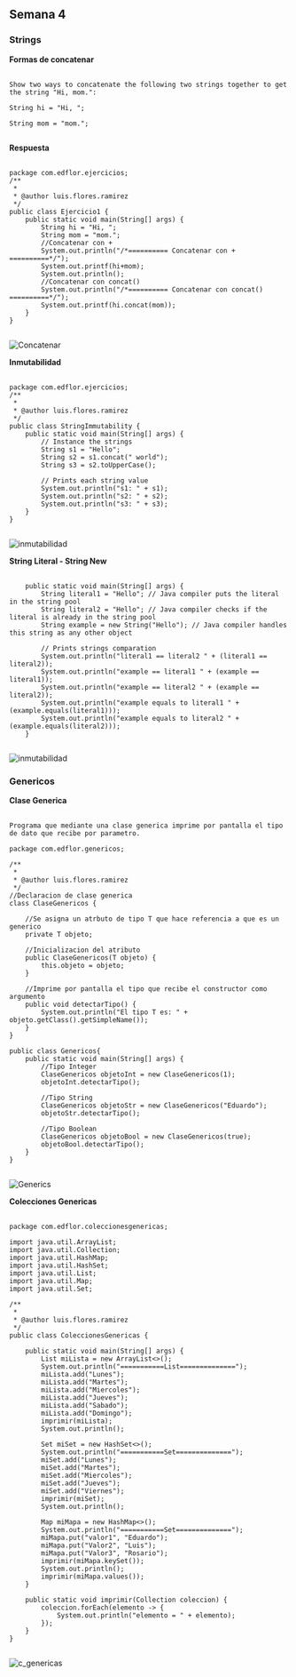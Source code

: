 ## Semana 4
### Strings
**Formas de concatenar**

<pre>
    <code>      
Show two ways to concatenate the following two strings together to get the string "Hi, mom.":

String hi = "Hi, ";

String mom = "mom.";
    </code>
</pre>

**Respuesta**
<pre>
    <code>
package com.edflor.ejercicios;
/**
 *
 * @author luis.flores.ramirez
 */
public class Ejercicio1 {
    public static void main(String[] args) {
        String hi = "Hi, ";
        String mom = "mom.";
        //Concatenar con +
        System.out.println("/*========== Concatenar con + ==========*/");
        System.out.printf(hi+mom);
        System.out.println();
        //Concatenar con concat()
        System.out.println("/*========== Concatenar con concat() ==========*/");
        System.out.printf(hi.concat(mom));
    }
}
    </code>
</pre>

![Concatenar](https://res.cloudinary.com/dvhl6xkqf/image/upload/v1628614518/Academia-Java.-CDMX/Ejercicios%20Academia-Java-CDMX/concatenar_strings_rrnhk3.png)

**Inmutabilidad**
<pre>
    <code>
package com.edflor.ejercicios;
/**
 *
 * @author luis.flores.ramirez
 */
public class StringImmutability {
    public static void main(String[] args) {
		// Instance the strings
		String s1 = "Hello";
		String s2 = s1.concat(" world");
		String s3 = s2.toUpperCase();
		
		// Prints each string value
		System.out.println("s1: " + s1);
		System.out.println("s2: " + s2);
		System.out.println("s3: " + s3);
	}
}
    </code>
</pre>

![inmutabilidad](https://res.cloudinary.com/dvhl6xkqf/image/upload/v1628615205/Academia-Java.-CDMX/Ejercicios%20Academia-Java-CDMX/inmutability_xl1yd1.png)

**String Literal - String New**
<pre>
    <code>
    public static void main(String[] args) {
		String literal1 = "Hello"; // Java compiler puts the literal in the string pool
		String literal2 = "Hello"; // Java compiler checks if the literal is already in the string pool
		String example = new String("Hello"); // Java compiler handles this string as any other object
		
		// Prints strings comparation
		System.out.println("literal1 == literal2 " + (literal1 == literal2));
		System.out.println("example == literal1 " + (example == literal1));
		System.out.println("example == literal2 " + (example == literal2));
		System.out.println("example equals to literal1 " + (example.equals(literal1)));
		System.out.println("example equals to literal2 " + (example.equals(literal2)));
	}
    </code>
</pre>

![inmutabilidad](https://res.cloudinary.com/dvhl6xkqf/image/upload/v1628615575/Academia-Java.-CDMX/Ejercicios%20Academia-Java-CDMX/literalnew_gcgpv2.png)

### Genericos
**Clase Generica**
<pre>
    <code>
Programa que mediante una clase generica imprime por pantalla el tipo de dato que recibe por parametro.

package com.edflor.genericos;

/**
 *
 * @author luis.flores.ramirez
 */
//Declaracion de clase generica
class ClaseGenericos<T> {

    //Se asigna un atrbuto de tipo T que hace referencia a que es un generico
    private T objeto;

    //Inicializacion del atributo
    public ClaseGenericos(T objeto) {
        this.objeto = objeto;
    }

    //Imprime por pantalla el tipo que recibe el constructor como argumento
    public void detectarTipo() {
        System.out.println("El tipo T es: " + objeto.getClass().getSimpleName());
    }
}

public class Genericos{
    public static void main(String[] args) {
        //Tipo Integer
        ClaseGenericos<Integer> objetoInt = new ClaseGenericos(1);
        objetoInt.detectarTipo();
        
        //Tipo String
        ClaseGenericos<String> objetoStr = new ClaseGenericos("Eduardo");
        objetoStr.detectarTipo();
        
        //Tipo Boolean
        ClaseGenericos<Boolean> objetoBool = new ClaseGenericos(true);
        objetoBool.detectarTipo();
    }
}
    </code>
</pre>
![Generics](https://res.cloudinary.com/dvhl6xkqf/image/upload/v1628653426/Academia-Java.-CDMX/Ejercicios%20Academia-Java-CDMX/Generics_sctqgy.png)

**Colecciones Genericas**
<pre>
    <code>
package com.edflor.coleccionesgenericas;

import java.util.ArrayList;
import java.util.Collection;
import java.util.HashMap;
import java.util.HashSet;
import java.util.List;
import java.util.Map;
import java.util.Set;

/**
 *
 * @author luis.flores.ramirez
 */
public class ColeccionesGenericas {

    public static void main(String[] args) {
        List<String> miLista = new ArrayList<>();
        System.out.println("===========List==============");
        miLista.add("Lunes");
        miLista.add("Martes");
        miLista.add("Miercoles");
        miLista.add("Jueves");
        miLista.add("Sabado");
        miLista.add("Domingo");
        imprimir(miLista);
        System.out.println();

        Set<String> miSet = new HashSet<>();
        System.out.println("===========Set==============");
        miSet.add("Lunes");
        miSet.add("Martes");
        miSet.add("Miercoles");
        miSet.add("Jueves");
        miSet.add("Viernes");
        imprimir(miSet);
        System.out.println();

        Map<String, String> miMapa = new HashMap<>();
        System.out.println("===========Set==============");
        miMapa.put("valor1", "Eduardo");
        miMapa.put("Valor2", "Luis");
        miMapa.put("Valor3", "Rosario");
        imprimir(miMapa.keySet());
        System.out.println();
        imprimir(miMapa.values());
    }

    public static void imprimir(Collection<String> coleccion) {
        coleccion.forEach(elemento -> {
            System.out.println("elemento = " + elemento);
        });
    }
}
    </code>
</pre>

![c_genericas](https://res.cloudinary.com/dvhl6xkqf/image/upload/v1628654495/Academia-Java.-CDMX/Ejercicios%20Academia-Java-CDMX/Colecciones_genericos_ghxs0d.png)